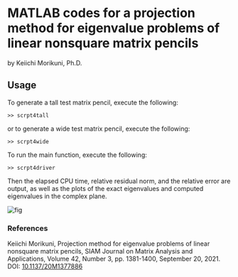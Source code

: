 # MATLAB codes for a projection method for eigenvalue problems of linear nonsquare matrix pencils

by Keiichi Morikuni, Ph.D.

## Usage

To generate a tall test matrix pencil, execute the following:
```
>> scrpt4tall
```
or to generate a wide test matrix pencil, execute the following:
```
>> scrpt4wide
```

To run the main function, execute the following:
```
>> scrpt4driver
```
Then the elapsed CPU time, relative residual norm, and the relative error are output, as well as the plots of the exact eigenvalues and computed eigenvalues in the complex plane.

![fig](https://user-images.githubusercontent.com/15831262/137936415-1bcc5dd4-6dc4-4d2c-8633-b95331b55f97.jpg)

### References
Keiichi Morikuni, Projection method for eigenvalue problems of linear nonsquare matrix pencils,
SIAM Journal on Matrix Analysis and Applications, Volume 42, Number 3,
pp. 1381-1400, September 20, 2021. DOI: [10.1137/20M1377886](https://doi.org/10.1137/20M1377886)
